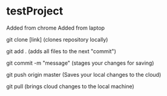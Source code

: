 # testProject

Added from chrome
Added from laptop

git clone [link]          (clones repository locally)

git add .                 (adds all files to the next "commit")

git commit -m "message"   (stages your changes for saving)

git push origin master    (Saves your local changes to the cloud)

git pull                  (brings cloud changes to the local machine)

